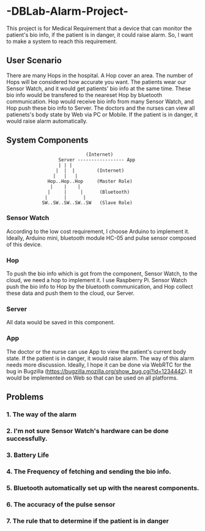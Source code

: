 # -DBLab-Alarm-Project-
This project is for Medical Requirement that a device that can monitor the patient's bio info, if the patient is in danger, it could raise alarm. So, I want to make a system to reach this requirement.

## User Scenario
There are many Hops in the hospital. A Hop cover an area. The number of Hops will be considered how accurate you want. The patients wear our Sensor Watch, and it would get patients' bio info at the same time. These bio info would be transfered to the neareset Hop by bluetooth communication. Hop would receive bio info from many Sensor Watch, and Hop push these bio info to Server. The doctors and the nurses can view all patienets's body state by Web via PC or Mobile. If the patient is in danger, it would raise alarm automatically. 

## System Components
                                 (Internet)
                       Server ----------------- App
                       | | |
                      |  |  |        (Internet)
                     |   |   |
                   Hop..Hop..Hop     (Master Role)
                    |    |    |
                   |     |     |      (Bluetooth)
                  |      |      |
                 SW..SW..SW..SW..SW   (Slave Role)

### Sensor Watch
According to the low cost requirement, I choose Arduino to implement it. Ideally, Arduino mini, bluetooth module HC-05 and pulse sensor composed of this device.

### Hop 
To push the bio info which is got from the component, Sensor Watch, to the cloud, we need a hop to implement it. I use Raspberry Pi. Sensor Watch push the bio info to Hop by the bluetooth communication, and Hop collect these data and push them to the cloud, our Server.

### Server
All data would be saved in this component.

### App
The doctor or the nurse can use App to view the patient's current body state. If the patient is in danger, it would raise alarm. The way of this alarm needs more discussion. Ideally, I hope it can be done via WebRTC for the bug in Bugzilla (https://bugzilla.mozilla.org/show_bug.cgi?id=1234442). It would be implemented on Web so that can be used on all platforms.

## Problems

### 1. The way of the alarm
### 2. I'm not sure Sensor Watch's hardware can be done successfully.
### 3. Battery Life
### 4. The Frequency of fetching and sending the bio info.
### 5. Bluetooth automatically set up with the nearest components.
### 6. The accuracy of the pulse sensor
### 7. The rule that to determine if the patient is in danger

